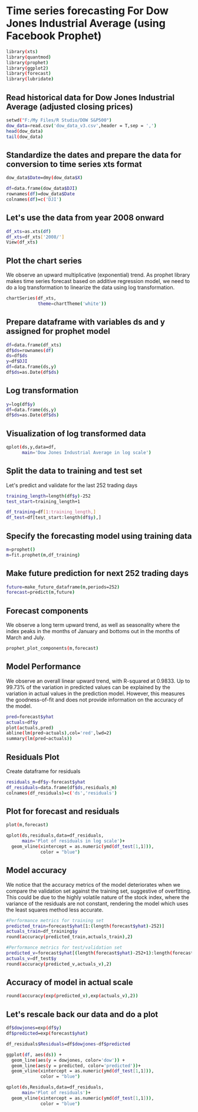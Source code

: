 # Time series forecasting For Dow Jones Industrial Average (using Facebook Prophet)

```bash
library(xts)
library(quantmod)
library(prophet)
library(ggplot2)
library(forecast)
library(lubridate) 
```

## Read historical data for Dow Jones Industrial Average (adjusted closing prices)

```bash
setwd("F:/My Files/R Studio/DOW S&P500")
dow_data=read.csv('dow_data_v3.csv',header = T,sep = ',')
head(dow_data)
tail(dow_data) 
```

## Standardize the dates and prepare the data for conversion to time series xts format
```bash
dow_data$Date=dmy(dow_data$X)

df=data.frame(dow_data$DJI)
rownames(df)=dow_data$Date
colnames(df)=c('DJI')
```
## Let's use the data from year 2008 onward
```bash
df_xts=as.xts(df)
df_xts=df_xts['2008/']
View(df_xts)
```

## Plot the chart series
We observe an upward multiplicative (exponential) trend. As prophet library makes time series forecast based on additive regression model, we need to do a log transformation to linearize the data using log transformation.
```bash
chartSeries(df_xts,
            theme=chartTheme('white')) 
```
         
## Prepare dataframe with variables ds and y assigned for prophet model
```bash
df=data.frame(df_xts)
df$ds=rownames(df)
ds=df$ds
y=df$DJI
df=data.frame(ds,y)
df$ds=as.Date(df$ds)
```

## Log transformation
```bash
y=log(df$y)
df=data.frame(ds,y)
df$ds=as.Date(df$ds)
```

## Visualization of log transformed data
```bash
qplot(ds,y,data=df,
      main='Dow Jones Industrial Average in log scale')
```

## Split the data to training and test set
Let's predict and validate for the last 252 trading days
```bash
training_length=length(df$y)-252
test_start=training_length+1

df_training=df[1:training_length,]
df_test=df[test_start:length(df$y),] 
```

## Specify the forecasting model using training data
```bash
m=prophet()
m=fit.prophet(m,df_training) 
```

## Make future prediction for next 252 trading days
```bash
future=make_future_dataframe(m,periods=252)
forecast=predict(m,future)
```

## Forecast components
We observe a long term upward trend, as well as seasonality where the index peaks in the months of January and bottoms out in the months of March and July.
```bash
prophet_plot_components(m,forecast) 
```

## Model Performance
We observe an overall linear upward trend, with R-squared at 0.9833. Up to 99.73% of the variation in predicted values can be explained by the variation in actual values in the prediction model. However, this measures the goodness-of-fit and does not provide information on the accuracy of the model.

```bash
pred=forecast$yhat
actuals=df$y
plot(actuals,pred) 
abline(lm(pred~actuals),col='red',lwd=2)
summary(lm(pred~actuals))
```

## Residuals Plot
Create dataframe for residuals
```bash
residuals_m=df$y-forecast$yhat
df_residuals=data.frame(df$ds,residuals_m)
colnames(df_residuals)=c('ds','residuals') 
```

## Plot for forecast and residuals
```bash
plot(m,forecast)

qplot(ds,residuals,data=df_residuals,
      main='Plot of residuals in log scale')+
  geom_vline(xintercept = as.numeric(ymd(df_test[1,1])), 
             color = "blue") 
```

## Model accuracy
We notice that the accuracy metrics of the model deteriorates when we compare the validation set against the training set, suggestive of overfitting. This could be due to the highly volatile nature of the stock index, where the variance of the residuals are not constant, rendering the model which uses the least squares method less accurate.
```bash
#Performance metrics for training set
predicted_train=forecast$yhat[1:(length(forecast$yhat)-252)]
actuals_train=df_training$y
round(accuracy(predicted_train,actuals_train),2)

#Performance metrics for test/validation set
predicted_v=forecast$yhat[(length(forecast$yhat)-252+1):length(forecast$yhat)]
actuals_v=df_test$y
round(accuracy(predicted_v,actuals_v),2) 
```                            

## Accuracy of model in actual scale
```bash
round(accuracy(exp(predicted_v),exp(actuals_v),2))
```

## Let's rescale back our data and do a plot
```bash
df$dowjones=exp(df$y)
df$predicted=exp(forecast$yhat)

df_residuals$Residuals=df$dowjones-df$predicted

ggplot(df, aes(ds)) + 
  geom_line(aes(y = dowjones, color='dow')) + 
  geom_line(aes(y = predicted, color='predicted'))+
  geom_vline(xintercept = as.numeric(ymd(df_test[1,1])), 
             color = "blue")

qplot(ds,Residuals,data=df_residuals,
      main='Plot of residuals')+
  geom_vline(xintercept = as.numeric(ymd(df_test[1,1])), 
             color = "blue")
```



